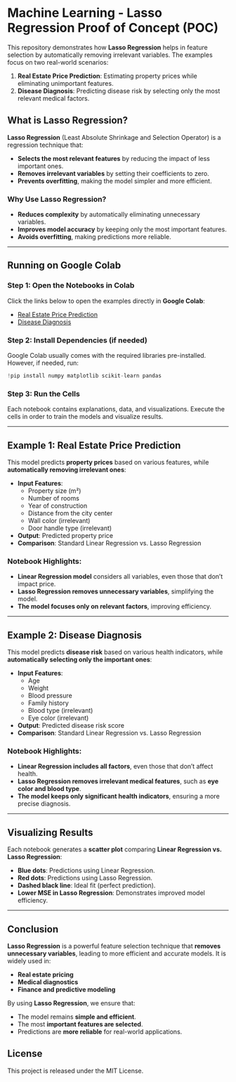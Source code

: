 # Machine Learning - Lasso Regression Proof of Concept (POC)

This repository demonstrates how **Lasso Regression** helps in feature selection by automatically removing irrelevant variables. The examples focus on two real-world scenarios:

1. **Real Estate Price Prediction**: Estimating property prices while eliminating unimportant features.
2. **Disease Diagnosis**: Predicting disease risk by selecting only the most relevant medical factors.

## What is Lasso Regression?

**Lasso Regression** (Least Absolute Shrinkage and Selection Operator) is a regression technique that:
- **Selects the most relevant features** by reducing the impact of less important ones.
- **Removes irrelevant variables** by setting their coefficients to zero.
- **Prevents overfitting**, making the model simpler and more efficient.

### Why Use Lasso Regression?
- **Reduces complexity** by automatically eliminating unnecessary variables.
- **Improves model accuracy** by keeping only the most important features.
- **Avoids overfitting**, making predictions more reliable.

---

## Running on Google Colab

### Step 1: Open the Notebooks in Colab
Click the links below to open the examples directly in **Google Colab**:
- [Real Estate Price Prediction](https://colab.research.google.com/github/your-repo/real_estate_lasso.ipynb)
- [Disease Diagnosis](https://colab.research.google.com/github/your-repo/disease_diagnosis_lasso.ipynb)

### Step 2: Install Dependencies (if needed)
Google Colab usually comes with the required libraries pre-installed. However, if needed, run:
```python
!pip install numpy matplotlib scikit-learn pandas
```

### Step 3: Run the Cells
Each notebook contains explanations, data, and visualizations. Execute the cells in order to train the models and visualize results.

---

## Example 1: Real Estate Price Prediction

This model predicts **property prices** based on various features, while **automatically removing irrelevant ones**:

- **Input Features**: 
  - Property size (m²)
  - Number of rooms
  - Year of construction
  - Distance from the city center
  - Wall color (irrelevant)
  - Door handle type (irrelevant)
- **Output**: Predicted property price
- **Comparison**: Standard Linear Regression vs. Lasso Regression

### Notebook Highlights:
- **Linear Regression model** considers all variables, even those that don’t impact price.
- **Lasso Regression removes unnecessary variables**, simplifying the model.
- **The model focuses only on relevant factors**, improving efficiency.

---

## Example 2: Disease Diagnosis

This model predicts **disease risk** based on various health indicators, while **automatically selecting only the important ones**:

- **Input Features**:
  - Age
  - Weight
  - Blood pressure
  - Family history
  - Blood type (irrelevant)
  - Eye color (irrelevant)
- **Output**: Predicted disease risk score
- **Comparison**: Standard Linear Regression vs. Lasso Regression

### Notebook Highlights:
- **Linear Regression includes all factors**, even those that don’t affect health.
- **Lasso Regression removes irrelevant medical features**, such as **eye color and blood type**.
- **The model keeps only significant health indicators**, ensuring a more precise diagnosis.

---

## Visualizing Results

Each notebook generates a **scatter plot** comparing **Linear Regression vs. Lasso Regression**:
- **Blue dots**: Predictions using Linear Regression.
- **Red dots**: Predictions using Lasso Regression.
- **Dashed black line**: Ideal fit (perfect prediction).
- **Lower MSE in Lasso Regression**: Demonstrates improved model efficiency.

---

## Conclusion

**Lasso Regression** is a powerful feature selection technique that **removes unnecessary variables**, leading to more efficient and accurate models. It is widely used in:
- **Real estate pricing**
- **Medical diagnostics**
- **Finance and predictive modeling**

By using **Lasso Regression**, we ensure that:
- The model remains **simple and efficient**.
- The most **important features are selected**.
- Predictions are **more reliable** for real-world applications.

## License

This project is released under the MIT License.
